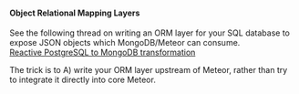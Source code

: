 #### Object Relational Mapping Layers

See the following thread on writing an ORM layer for your SQL database to expose JSON objects which MongoDB/Meteor can consume.  
[Reactive PostgreSQL to MongoDB transformation](https://groups.google.com/forum/#!topic/meteor-talk/_eemT_X1nbk)  

The trick is to A) write your ORM layer upstream of Meteor, rather than try to integrate it directly into core Meteor.


